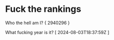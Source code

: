 # Fuck the rankings

Who the hell am I?
{ 2940296 }

What fucking year is it?
[ 2024-08-03T18:37:59Z ]
